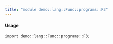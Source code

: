 ```yaml
---
title: "module demo::lang::Func::programs::F3"
---
```


#### Usage

`import demo::lang::Func::programs::F3;`

